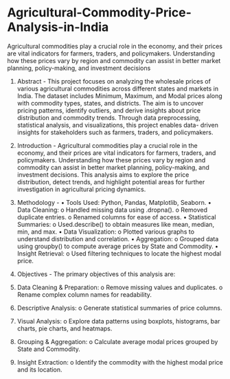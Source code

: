 # Agricultural-Commodity-Price-Analysis-in-India
Agricultural commodities play a crucial role in the economy, and their prices are vital indicators for farmers, traders, and policymakers. Understanding how these prices vary by region and commodity can assist in better market planning, policy-making, and investment decisions
1.	Abstract -
This project focuses on analyzing the wholesale prices of various agricultural commodities across different states and markets in India. The dataset includes Minimum, Maximum, and Modal prices along with commodity types, states, and districts. The aim is to uncover pricing patterns, identify outliers, and derive insights about price distribution and commodity trends. Through data preprocessing, statistical analysis, and visualizations, this project enables data- driven insights for stakeholders such as farmers, traders, and policymakers.

2.	Introduction -
Agricultural commodities play a crucial role in the economy, and their prices are vital indicators for farmers, traders, and policymakers. Understanding how these prices vary by region and commodity can assist in better market planning, policy-making, and investment decisions. This analysis aims to explore the price distribution, detect trends, and highlight potential areas for further investigation in agricultural pricing dynamics.

3.	Methodology -
•	Tools Used: Python, Pandas, Matplotlib, Seaborn.
•	Data Cleaning:
o	Handled missing data using .dropna().
o	Removed duplicate entries.
o	Renamed columns for ease of access.
•	Statistical Summaries:
o	Used.describe() to obtain measures like mean, median, min, and max.
•	Data Visualization:
o	Plotted various graphs to understand distribution and correlation.
•	Aggregation:
o	Grouped data using groupby() to compute average prices by State and Commodity.
•	Insight Retrieval:
o	Used filtering techniques to locate the highest modal price.
 
4.	Objectives -
The primary objectives of this analysis are:
1.	Data Cleaning & Preparation:
o	Remove missing values and duplicates.
o	Rename complex column names for readability.
2.	Descriptive Analysis:
o	Generate statistical summaries of price columns.
3.	Visual Analysis:
o	Explore data patterns using boxplots, histograms, bar charts, pie charts, and heatmaps.
4.	Grouping & Aggregation:
o	Calculate average modal prices grouped by State and Commodity.
5.	Insight Extraction:
o	Identify the commodity with the highest modal price and its location.

